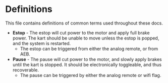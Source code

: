 # Definitions

This file contains definitions of common terms used throughout these docs.

- **Estop** - The estop will cut power to the motor and apply full brake power. The kart should be unable to move unless
the estop is popped, and the system is restarted.
  - The estop can be triggered from either the analog remote, or from AEB.
- **Pause** - The pause will cut power to the motor, and slowly apply brakes until the kart is stopped. It should be
electronically toggleable, and thus recoverable.
  - The pause can be triggered by either the analog remote or wifi flag.